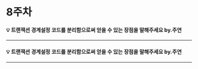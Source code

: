 # 8주차  

#### :bulb: 트랜잭션 경계설정 코드를 분리함으로써 얻을 수 있는 장점을 말해주세요 by.주연  

--------

#### :bulb: 트랜잭션 경계설정 코드를 분리함으로써 얻을 수 있는 장점을 말해주세요 by.주연  

--------

